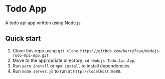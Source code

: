 # Todo App
A todo api app written using Node.js

## Quick start

1. Clone this repo using `git clone https://github.com/harry7cao/Nodejs-Todo-Api-App.git`
2. Move to the appropriate directory: `cd Nodejs-Todo-Api-App`.
3. Run `yarn install` or `npm install` to install dependencies.
4. Run `node server.js` to run at `http://localhost:8080`.
